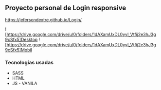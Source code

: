## Proyecto personal de Login responsive
https://jefersondextre.github.io/Login/

![https://drive.google.com/drive/u/0/folders/1dAXamUxDL0yvI_Vtfij2e3hJ3g9cSfx5]Desktop
![https://drive.google.com/drive/u/0/folders/1dAXamUxDL0yvI_Vtfij2e3hJ3g9cSfx5]Mobil
### Tecnologias usadas
- SASS
- HTML
- JS - VANILA
